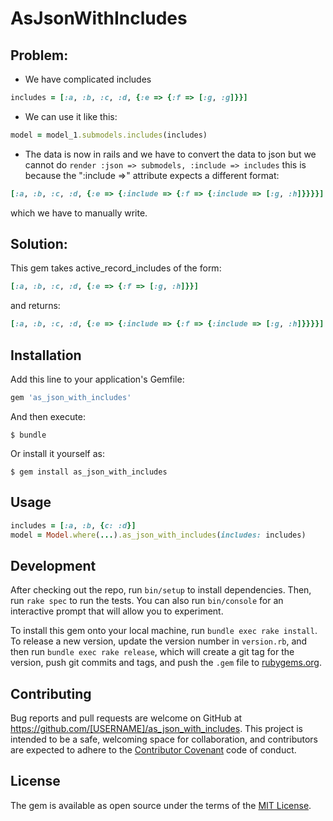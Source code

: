# AsJsonWithIncludes

## Problem:

- We have complicated includes

```ruby
includes = [:a, :b, :c, :d, {:e => {:f => [:g, :g]}}]
```

- We can use it like this:

```ruby
model = model_1.submodels.includes(includes)
```

- The data is now in rails and we have to convert the data to json but we cannot do `render :json => submodels, :include => includes`
this is because the ":include =>" attribute expects a different format:

```ruby
[:a, :b, :c, :d, {:e => {:include => {:f => {:include => [:g, :h]}}}}]
```

which we have to manually write.

## Solution: 

This gem takes active_record_includes of the form:

```ruby
[:a, :b, :c, :d, {:e => {:f => [:g, :h]}}]
```

and returns:

```ruby
[:a, :b, :c, :d, {:e => {:include => {:f => {:include => [:g, :h]}}}}]
```

## Installation

Add this line to your application's Gemfile:

```ruby
gem 'as_json_with_includes'
```

And then execute:

    $ bundle

Or install it yourself as:

    $ gem install as_json_with_includes

## Usage

```ruby
includes = [:a, :b, {c: :d}]
model = Model.where(...).as_json_with_includes(includes: includes)
```

## Development

After checking out the repo, run `bin/setup` to install dependencies. Then, run `rake spec` to run the tests. You can also run `bin/console` for an interactive prompt that will allow you to experiment.

To install this gem onto your local machine, run `bundle exec rake install`. To release a new version, update the version number in `version.rb`, and then run `bundle exec rake release`, which will create a git tag for the version, push git commits and tags, and push the `.gem` file to [rubygems.org](https://rubygems.org).

## Contributing

Bug reports and pull requests are welcome on GitHub at https://github.com/[USERNAME]/as_json_with_includes. This project is intended to be a safe, welcoming space for collaboration, and contributors are expected to adhere to the [Contributor Covenant](http://contributor-covenant.org) code of conduct.


## License

The gem is available as open source under the terms of the [MIT License](http://opensource.org/licenses/MIT).

